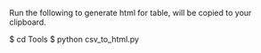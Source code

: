 Run the following to generate html for table, will be copied to your clipboard.

$ cd Tools
$ python csv_to_html.py